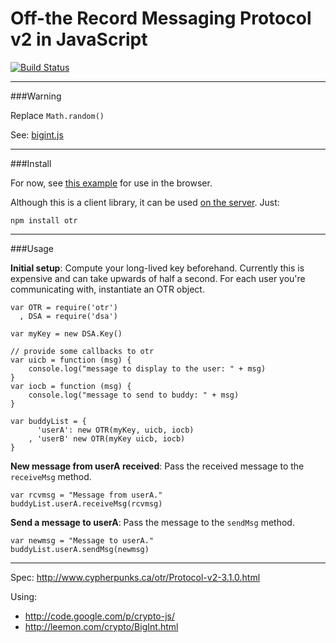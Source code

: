 Off-the Record Messaging Protocol v2 in JavaScript
==================================================

[![Build Status](https://secure.travis-ci.org/arlolra/otr.png?branch=master)](http://travis-ci.org/arlolra/otr)

---

###Warning

Replace `Math.random()`

See: [bigint.js](https://github.com/arlolra/otr/blob/9a1329b0d2d673bae714d4bc5b25109952ed0106/vendor/bigint.js#L62-63)

---

###Install

For now, see [this example](https://github.com/arlolra/otr/blob/master/test/browser.html) for use in the browser.

Although this is a client library, it can be used [on the server](https://github.com/arlolra/otr/blob/master/test/xmpp.js). Just:

    npm install otr

---

###Usage

**Initial setup**: Compute your long-lived key beforehand. Currently this is
expensive and can take upwards of half a second. For each user you're
communicating with, instantiate an OTR object.

	var OTR = require('otr')
	  , DSA = require('dsa')

	var myKey = new DSA.Key()

	// provide some callbacks to otr
	var uicb = function (msg) {
		console.log("message to display to the user: " + msg)
	}
	var iocb = function (msg) {
		console.log("message to send to buddy: " + msg)
	} 

	var buddyList = {
		  'userA': new OTR(myKey, uicb, iocb)
		, 'userB' new OTR(myKey uicb, iocb)
	}

**New message from userA received**: Pass the received message to the `receiveMsg`
method.

	var rcvmsg = "Message from userA."
	buddyList.userA.receiveMsg(rcvmsg)

**Send a message to userA**: Pass the message to the `sendMsg` method.

	var newmsg = "Message to userA."
	buddyList.userA.sendMsg(newmsg)

---

Spec: http://www.cypherpunks.ca/otr/Protocol-v2-3.1.0.html

Using:

- http://code.google.com/p/crypto-js/
- http://leemon.com/crypto/BigInt.html